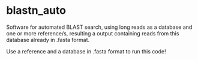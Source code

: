 # blastn_auto
Software for automated BLAST search, using long reads as a database and one or more reference/s, resulting a output containing reads from this database already in .fasta format.


Use a reference and a database in .fasta format to run this code!

